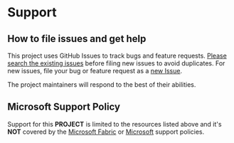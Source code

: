 # Support

## How to file issues and get help

This project uses GitHub Issues to track bugs and feature requests. [Please search the existing issues](https://github.com/microsoft/terraform-provider-fabric/issues) before filing new issues to avoid duplicates. For new issues, file your bug or feature request as a [new Issue](https://github.com/microsoft/terraform-provider-fabric/issues/new/choose).

The project maintainers will respond to the best of their abilities.

## Microsoft Support Policy

Support for this **PROJECT** is limited to the resources listed above and it's **NOT** covered by the [Microsoft Fabric](https://support.fabric.microsoft.com/) or [Microsoft](https://support.microsoft.com/) support policies.
